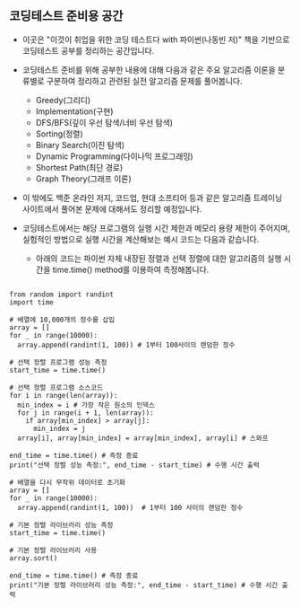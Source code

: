 코딩테스트 준비용 공간
--------------------
* 이곳은 "이것이 취업을 위한 코딩 테스트다 with 파이썬(나동빈 저)" 책을 기반으로 코딩테스트 공부를 정리하는 공간입니다.
  
* 코딩테스트 준비를 위해 공부한 내용에 대해 다음과 같은 주요 알고리즘 이론을 분류별로 구분하여 정리하고 관련된 실전 알고리즘 문제를 풀어봅니다.
  * Greedy(그리디)
  * Implementation(구현)
  * DFS/BFS(깊이 우선 탐색/너비 우선 탐색)
  * Sorting(정렬)
  * Binary Search(이진 탐색)
  * Dynamic Programming(다이나믹 프로그래밍)
  * Shortest Path(최단 경로)
  * Graph Theory(그래프 이론)

* 이 밖에도 백준 온라인 저지, 코드업, 현대 소프티어 등과 같은 알고리즘 트레이닝 사이트에서 풀어본 문제에 대해서도 정리할 예정입니다.

* 코딩테스트에서는 해당 프로그램의 실행 시간 제한과 메모리 용량 제한이 주어지며, 실험적인 방법으로 실행 시간을 계산해보는 예시 코드는 다음과 같습니다.
  * 아래의 코드는 파이썬 자체 내장된 정렬과 선택 정렬에 대한 알고리즘의 실행 시간을 time.time() method를 이용하여 측정해봅니다.
<pre>
<code>
from random import randint
import time

# 배열에 10,000개의 정수를 삽입
array = []
for _ in range(10000):
  array.append(randint(1, 100)) # 1부터 100사이의 랜덤한 정수

# 선택 정렬 프로그램 성능 측정
start_time = time.time()

# 선택 정렬 프로그램 소스코드
for i in range(len(array)):
  min_index = i # 가장 작은 원소의 인덱스
  for j in range(i + 1, len(array)):
    if array[min_index] > array[j]:
      min_index = j
  array[i], array[min_index] = array[min_index], array[i] # 스와프

end_time = time.time() # 측정 종료
print("선택 정렬 성능 측정:", end_time - start_time) # 수행 시간 출력

# 배열을 다시 무작위 데이터로 초기화
array = []
for _ in range(10000):
  array.append(randint(1, 100))  # 1부터 100 사이의 랜덤한 정수

# 기본 정렬 라이브러리 성능 측정
start_time = time.time()

# 기본 정렬 라이브러리 사용
array.sort()

end_time = time.time() # 측정 종료
print("기본 정렬 라이브러리 성능 측정:", end_time - start_time) # 수행 시간 출력
</code>
</pre>
